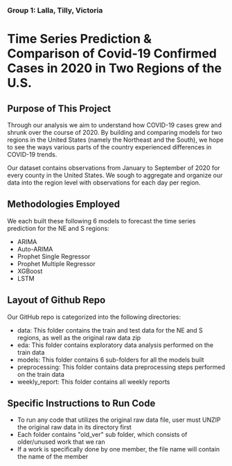### Group 1: Lalla, Tilly, Victoria

# Time Series Prediction & Comparison of Covid-19 Confirmed Cases in 2020 in Two Regions of the U.S.

## Purpose of This Project
Through our analysis we aim to understand how COVID-19 cases grew and shrunk over the course of 2020. By building and comparing models for two regions in the United States (namely the Northeast and the South), we hope to see the ways various parts of the country experienced differences in COVID-19 trends. 

Our dataset contains observations from January to September of 2020 for every county in the United States. We sough to aggregate and organize our data into the region level with observations for each day per region. 

## Methodologies Employed
We each built these following 6 models to forecast the time series prediction for the NE and S regions:
- ARIMA 
- Auto-ARIMA
- Prophet Single Regressor
- Prophet Multiple Regressor
- XGBoost
- LSTM

## Layout of Github Repo
Our GitHub repo is categorized into the following directories:
- data: This folder contains the train and test data for the NE and S regions, as well as the original raw data zip
- eda: This folder contains exploratory data analysis performed on the train data
- models: This folder contains 6 sub-folders for all the models built
- preprocessing: This folder contains data preprocessing steps performed on the train data
- weekly_report: This folder contains all weekly reports

## Specific Instructions to Run Code
- To run any code that utilizes the original raw data file, user must UNZIP the original raw data in its directory first
- Each folder contains "old_ver" sub folder, which consists of older/unused work that we ran
- If a work is specifically done by one member, the file name will contain the name of the member

